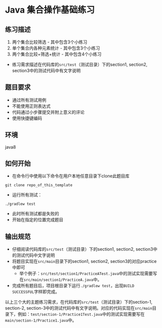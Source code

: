 # Java 集合操作基础练习

## 练习描述
1. 两个集合比较筛选 - 其中包含3个小练习
2. 单个集合内各种元素统计 - 其中包含3个小练习
3. 两个集合比较+筛选+统计 - 其中包含4个小练习

- 练习需求描述在代码库的`src/test`（测试目录）下的section1, section2, section3中的测试代码中有文字说明

## 题目要求
* 通过所有测试用例
* 不能使用正则表达式
* 代码通过小步骤提交并附上意义的评论
* 使用快捷键编码

## 环境
java8

## 如何开始
- 在命令行中使用以下命令在用户本地任意目录下clone此题目库
```
git clone repo_of_this_template
```
- 运行所有测试：
```
./gradlew test
```
- 此时所有测试都是失败的
- 开始在指定的位置完成题目

## 输出规范
- 仔细阅读代码库的`src/test`（测试目录）下的section1, section2, section3中的测试代码中文字说明
- 将题目实现在`src/main`目录下的section1, section2, section3的对应practice中即可
  - 举个例子：`src/test/section1/PracticeATest.java`中的测试实现需要写在`src/main/section1/PracticeA.java`中。
- 完成所有题目后，项目根目录下运行`./gradlew test`，出现`BUILD SUCCESSFUL`字样即完成。
    
以上三个大的主题练习需求，在代码库的`src/test`（测试目录）下的section-1, section-2, section-3中的测试代码中有文字说明。对应的代码实现在`src/main`目录下，例如：`test/section-1/Practice1Test.java`中的测试实现需要写在`main/section-1/Practice1.java`中。




